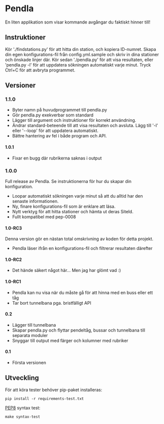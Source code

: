 Pendla
======

En liten applikation som visar kommande avgångar du faktiskt hinner till!

## Instruktioner

Kör './findstations.py' för att hitta din station, och kopiera ID-numret.
Skapa din egen konfigurations-fil från config.yml.sample och skriv in
dina stationer och önskade linjer där. Kör sedan './pendla.py' för att visa
resultaten, eller 'pendla.py -l' för att uppdatera sökningen automatiskt
varje minut. Tryck Ctrl+C för att avbryta programmet.

## Versioner

### 1.1.0

- Byter namn på huvudprogrammet till pendla.py
- Gör pendla.py exekverbar som standard
- Lägger till argument och instruktioner för korrekt användning.
- Ändrar standard-beteende till att visa resultaten och avsluta.
  Lägg till '-l' eller '--loop' för att uppdatera automatiskt.
- Bättre hantering av fel i både program och API.

#### 1.0.1

- Fixar en bugg där rubrikerna saknas i output

### 1.0.0

Full release av Pendla. Se instruktionerna för hur du skapar din konfiguration.

- Loopar automatiskt sökningen varje minut så att du alltid har den
  senaste informationen.
- Ny, finare konfigurations-fil som är enklare att läsa.
- Nytt verktyg för att hitta stationer och hämta ut deras SiteId.
- Fullt kompatibel med pep-0008

#### 1.0-RC3

Denna version gör en nästan total omskrivning av koden för detta projekt.

- Pendla läser ifrån en konfigurations-fil och filtrerar resultaten därefter

#### 1.0-RC2

- Det hände säkert något här... Men jag har glömt vad :)

#### 1.0-RC1

- Pendla kan nu visa när du måste gå för att hinna med en buss eller ett tåg
- Tar bort tunnelbana pga. bristfälligt API

#### 0.2

- Lägger till tunnelbana
- Skapar pendla.py och flyttar pendeltåg, bussar och tunnelbana till separata moduler
- Snyggar till output med färger och kolumner med rubriker

#### 0.1

- Första versionen

## Utveckling

För att köra tester behöver pip-paket installeras:

```
pip install -r requirements-test.txt
```

[PEP8](https://www.python.org/dev/peps/pep-0008/) syntax test:

```
make syntax-test
```
